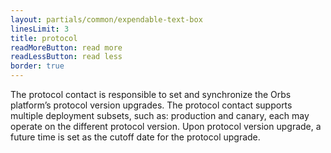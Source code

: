 ```yaml
---
layout: partials/common/expendable-text-box
linesLimit: 3
title: protocol
readMoreButton: read more
readLessButton: read less
border: true
---
```


The protocol contact is responsible to set and synchronize the Orbs platform’s protocol version upgrades. The protocol contact supports multiple deployment subsets, such as: production and canary, each may operate on the different protocol version. Upon protocol version upgrade, a future time is set as the cutoff date for the protocol upgrade.
